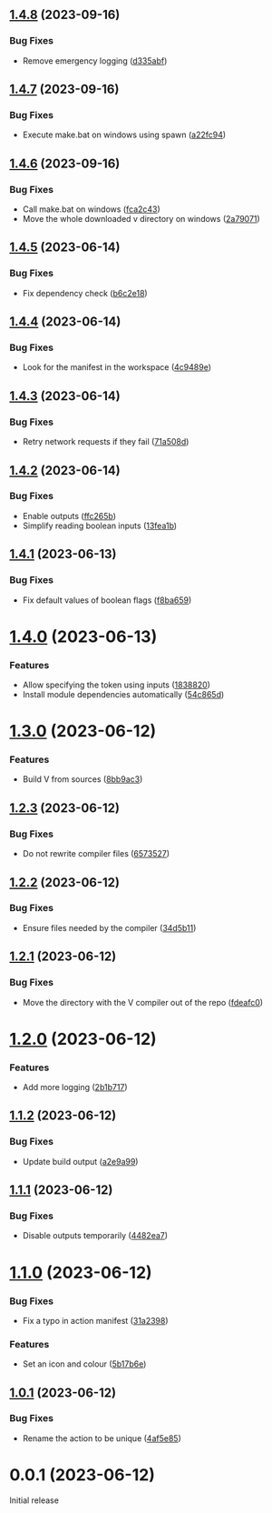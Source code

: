 ## [1.4.8](https://github.com/prantlf/setup-v-action/compare/v1.4.7...v1.4.8) (2023-09-16)


### Bug Fixes

* Remove emergency logging ([d335abf](https://github.com/prantlf/setup-v-action/commit/d335abfd7def4daf9214a8080066221f67e2d210))

## [1.4.7](https://github.com/prantlf/setup-v-action/compare/v1.4.6...v1.4.7) (2023-09-16)


### Bug Fixes

* Execute make.bat on windows using spawn ([a22fc94](https://github.com/prantlf/setup-v-action/commit/a22fc94c13d66da1925134de83353092bd3aa7f8))

## [1.4.6](https://github.com/prantlf/setup-v-action/compare/v1.4.5...v1.4.6) (2023-09-16)


### Bug Fixes

* Call make.bat on windows ([fca2c43](https://github.com/prantlf/setup-v-action/commit/fca2c43d7cf1242d671c34d2bca722caf2f273ad))
* Move the whole downloaded v directory on windows ([2a79071](https://github.com/prantlf/setup-v-action/commit/2a7907156a433ca7c08b17601715d87765e574f1))

## [1.4.5](https://github.com/prantlf/setup-v-action/compare/v1.4.4...v1.4.5) (2023-06-14)


### Bug Fixes

* Fix dependency check ([b6c2e18](https://github.com/prantlf/setup-v-action/commit/b6c2e18484159ee76322ecc0a3b858d0af643a2c))

## [1.4.4](https://github.com/prantlf/setup-v-action/compare/v1.4.3...v1.4.4) (2023-06-14)


### Bug Fixes

* Look for the manifest in the workspace ([4c9489e](https://github.com/prantlf/setup-v-action/commit/4c9489e54799b3f229c954a665463a4b4e46af90))

## [1.4.3](https://github.com/prantlf/setup-v-action/compare/v1.4.2...v1.4.3) (2023-06-14)


### Bug Fixes

* Retry network requests if they fail ([71a508d](https://github.com/prantlf/setup-v-action/commit/71a508de215d5833eec5378f8e280f80e8b1f5ef))

## [1.4.2](https://github.com/prantlf/setup-v-action/compare/v1.4.1...v1.4.2) (2023-06-14)


### Bug Fixes

* Enable outputs ([ffc265b](https://github.com/prantlf/setup-v-action/commit/ffc265be7cf719c05f0dbd6865548178331d20d6))
* Simplify reading boolean inputs ([13fea1b](https://github.com/prantlf/setup-v-action/commit/13fea1bd67a546a3f3aba357eb199ef46a9847be))

## [1.4.1](https://github.com/prantlf/setup-v-action/compare/v1.4.0...v1.4.1) (2023-06-13)


### Bug Fixes

* Fix default values of boolean flags ([f8ba659](https://github.com/prantlf/setup-v-action/commit/f8ba6592228d3590a738958e513b66fbf5057fab))

# [1.4.0](https://github.com/prantlf/setup-v-action/compare/v1.3.0...v1.4.0) (2023-06-13)


### Features

* Allow specifying the token using inputs ([1838820](https://github.com/prantlf/setup-v-action/commit/1838820b648e009914d59cedf4fff01b46c506cc))
* Install module dependencies automatically ([54c865d](https://github.com/prantlf/setup-v-action/commit/54c865df9ffbba38e347c6ae28085ef96ae39a32))

# [1.3.0](https://github.com/prantlf/setup-v-action/compare/v1.2.3...v1.3.0) (2023-06-12)


### Features

* Build V from sources ([8bb9ac3](https://github.com/prantlf/setup-v-action/commit/8bb9ac34a14ec7a61b3318b9549fd47ba2984a66))

## [1.2.3](https://github.com/prantlf/setup-v-action/compare/v1.2.2...v1.2.3) (2023-06-12)


### Bug Fixes

* Do not rewrite compiler files ([6573527](https://github.com/prantlf/setup-v-action/commit/65735270d795986b6d86d9224946e144b77b1175))

## [1.2.2](https://github.com/prantlf/setup-v-action/compare/v1.2.1...v1.2.2) (2023-06-12)


### Bug Fixes

* Ensure files needed by the compiler ([34d5b11](https://github.com/prantlf/setup-v-action/commit/34d5b114b899ccc19068ed903b842d38fd668648))

## [1.2.1](https://github.com/prantlf/setup-v-action/compare/v1.2.0...v1.2.1) (2023-06-12)


### Bug Fixes

* Move the directory with the V compiler out of the repo ([fdeafc0](https://github.com/prantlf/setup-v-action/commit/fdeafc016240f951e8d9b346e7c88ece41806a4f))

# [1.2.0](https://github.com/prantlf/setup-v-action/compare/v1.1.2...v1.2.0) (2023-06-12)


### Features

* Add more logging ([2b1b717](https://github.com/prantlf/setup-v-action/commit/2b1b7178c8f3766d4009f6ac87f2bbc145a180c0))

## [1.1.2](https://github.com/prantlf/setup-v-action/compare/v1.1.1...v1.1.2) (2023-06-12)


### Bug Fixes

* Update build output ([a2e9a99](https://github.com/prantlf/setup-v-action/commit/a2e9a9967c53593a68647993c15617f42a596935))

## [1.1.1](https://github.com/prantlf/setup-v-action/compare/v1.1.0...v1.1.1) (2023-06-12)


### Bug Fixes

* Disable outputs temporarily ([4482ea7](https://github.com/prantlf/setup-v-action/commit/4482ea743b5e5d87fcecb72ed115913493b9e96a))

# [1.1.0](https://github.com/prantlf/setup-v-action/compare/v1.0.1...v1.1.0) (2023-06-12)


### Bug Fixes

* Fix a typo in action manifest ([31a2398](https://github.com/prantlf/setup-v-action/commit/31a2398dcf8eec13717ada1ee50e44d1ce30281d))


### Features

* Set an icon and colour ([5b17b6e](https://github.com/prantlf/setup-v-action/commit/5b17b6ed7233a9955750e38242208718294e15ee))

## [1.0.1](https://github.com/prantlf/setup-v-action/compare/v1.0.0...v1.0.1) (2023-06-12)


### Bug Fixes

* Rename the action to be unique ([4af5e85](https://github.com/prantlf/setup-v-action/commit/4af5e85a17e536be075ef322eca2278ee1ec5b11))

# 0.0.1 (2023-06-12)

Initial release
